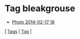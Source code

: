 <!--
title: Tag bleakgrouse
date: 2020-06-28T15:26:59.445Z
tags:
-->
# Tag bleakgrouse

 * [Photo 2014-02-17 18](76973203337.md)

| [Tags](tags.md) | [Top](index.md) |
